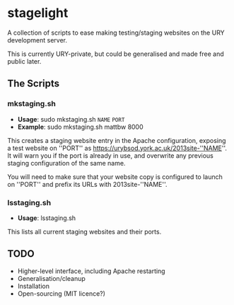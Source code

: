 # stagelight

A collection of scripts to ease making testing/staging websites on
the URY development server.

This is currently URY-private, but could be generalised and made
free and public later.

## The Scripts

### mkstaging.sh

* **Usage**: sudo mkstaging.sh ``NAME`` ``PORT``
* **Example**: sudo mkstaging.sh mattbw 8000

This creates a staging website entry in the Apache configuration,
exposing a test website on ''PORT'' as
https://urybsod.york.ac.uk/2013site-''NAME''.  It will warn you if
the port is already in use, and overwrite any previous staging
configuration of the same name.

You will need to make sure that your website copy is configured to
launch on ''PORT'' and prefix its URLs with 2013site-''NAME''.

### lsstaging.sh

* **Usage**: lsstaging.sh

This lists all current staging websites and their ports.

## TODO

* Higher-level interface, including Apache restarting
* Generalisation/cleanup
* Installation
* Open-sourcing (MIT licence?)
